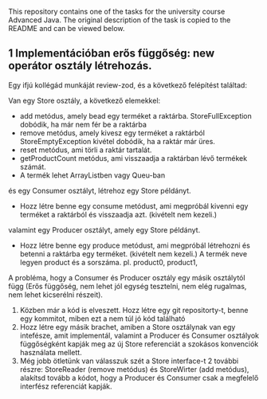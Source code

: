 This repository contains one of the tasks for the university course Advanced Java. The original description of the task is copied to the README and can be viewed below.

## 1 Implementációban erős függőség: new operátor osztály létrehozás.

Egy ifjú kollégád munkáját review-zod, és a következő felépítést találtad:

Van egy Store osztály, a következő elemekkel:

- add metódus, amely bead egy terméket a raktárba. StoreFullException dobódik, ha már nem fér be a raktárba
- remove metódus, amely kivesz egy terméket a raktárból StoreEmptyException kivétel dobódik, ha a raktár már üres.
- reset metódus, ami törli a raktár tartalát.
- getProductCount metódus, ami visszaadja a raktárban lévő termékek számát.
- A termék lehet ArrayListben vagy Queu-ban

és egy Consumer osztályt, létrehoz egy Store példányt.

- Hozz létre benne egy consume metódust, ami megpróbál kivenni egy terméket a raktárból és visszaadja azt. (kivételt nem kezeli.)

valamint egy Producer osztályt, amely egy Store példányt.

- Hozz létre benne egy produce metódust, ami megpróbál létrehozni és betenni a raktárba egy terméket. (kivételt nem kezeli.) A termék neve legyen product és a sorszáma. pl. product0, product1,
 
A probléma, hogy a Consumer és Producer osztály egy másik osztálytól függ (Erős függőség, nem lehet jól egység tesztelni, nem elég rugalmas, nem lehet kicserélni részeit).

1. Közben már a kód is elveszett. Hozz létre egy git repositorty-t, benne egy kommitot, miben ezt a nem túl jó kód található
2. Hozz létre egy másik brachet, amiben a Store osztálynak van egy intefésze, amit implementál, valamint a Producer és Consumer osztályok függőségként kapják meg az új Store referenciát a szokásos konvenciók használata mellett.
3. Még jobb ötletünk van válasszuk szét a Store interface-t 2 további részre: StoreReader (remove metódus)  és StoreWirter (add metódus), alakítsd tovább a kódot, hogy a Producer és Consumer csak a megfelelő interfész referenciát kapják.
